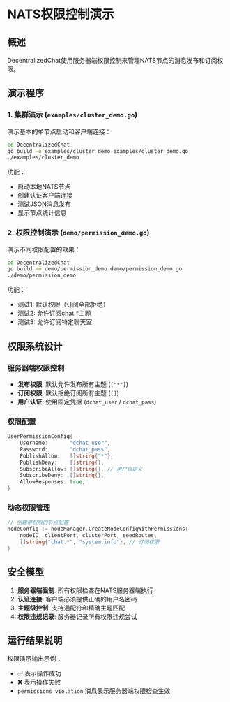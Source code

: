 # NATS权限控制演示

## 概述

DecentralizedChat使用服务器端权限控制来管理NATS节点的消息发布和订阅权限。

## 演示程序

### 1. 集群演示 (`examples/cluster_demo.go`)

演示基本的单节点启动和客户端连接：

```bash
cd DecentralizedChat
go build -o examples/cluster_demo examples/cluster_demo.go
./examples/cluster_demo
```

功能：
- 启动本地NATS节点
- 创建认证客户端连接
- 测试JSON消息发布
- 显示节点统计信息

### 2. 权限控制演示 (`demo/permission_demo.go`)

演示不同权限配置的效果：

```bash
cd DecentralizedChat
go build -o demo/permission_demo demo/permission_demo.go
./demo/permission_demo
```

功能：
- 测试1: 默认权限（订阅全部拒绝）
- 测试2: 允许订阅chat.*主题
- 测试3: 允许订阅特定聊天室

## 权限系统设计

### 服务器端权限控制

- **发布权限**: 默认允许发布所有主题 (`["*"]`)
- **订阅权限**: 默认拒绝订阅所有主题 (`[]`)
- **用户认证**: 使用固定凭据 (`dchat_user` / `dchat_pass`)

### 权限配置

```go
UserPermissionConfig{
    Username:       "dchat_user",
    Password:       "dchat_pass", 
    PublishAllow:   []string{"*"},
    PublishDeny:    []string{},
    SubscribeAllow: []string{}, // 用户自定义
    SubscribeDeny:  []string{},
    AllowResponses: true,
}
```

### 动态权限管理

```go
// 创建带权限的节点配置
nodeConfig := nodeManager.CreateNodeConfigWithPermissions(
    nodeID, clientPort, clusterPort, seedRoutes, 
    []string{"chat.*", "system.info"}, // 订阅权限
)
```

## 安全模型

1. **服务器端强制**: 所有权限检查在NATS服务器端执行
2. **认证连接**: 客户端必须提供正确的用户名密码
3. **主题级控制**: 支持通配符和精确主题匹配
4. **权限违规记录**: 服务器记录所有权限违规尝试

## 运行结果说明

权限演示输出示例：
- ✅ 表示操作成功
- ❌ 表示操作失败
- `permissions violation` 消息表示服务器端权限检查生效
